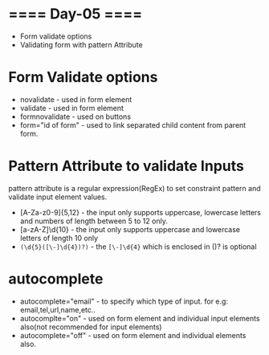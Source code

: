 # ==== Day-05 ====

* Form validate options
* Validating form with pattern Attribute

# Form Validate options
* novalidate - used in form element
* validate - used in form element
* formnovalidate - used on buttons
* form="id of form" - used to link separated child content from parent form.

# Pattern Attribute to validate Inputs
pattern attribute is a regular expression(RegEx) to set constraint pattern and validate input element values. 
* [A-Za-z0-9]{5,12} - the input only supports uppercase, lowercase letters and numbers of length between 5 to 12 only.
* [a-zA-Z]\d{10} - the input only supports uppercase and lowercase letters of length 10 only
* `(\d{5}([\-]\d{4})?)` - the `[\-]\d{4}` which is enclosed in ()? is optional

# autocomplete
* autocomplete="email" - to specify which type of input. for e.g: email,tel,url,name,etc..
* autocomplte="on" - used on form element and individual input elements also(not recommended for input elements)
* autocomplete="off" - used on form element and individual elements also.
